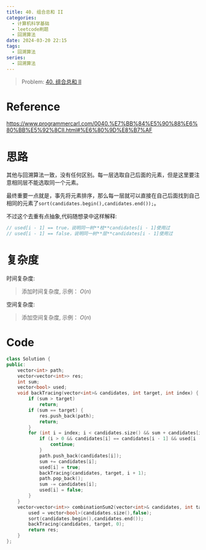 ```yaml
---
title: 40. 组合总和 II
categories:
  - 计算机科学基础
  - leetcode刷题
  - 回溯算法
date: 2024-03-20 22:15
tags:
  - 回溯算法
series:
  - 回溯算法
---
```


> Problem: [40. 组合总和 II](https://leetcode.cn/problems/combination-sum-ii/description/)

# Reference

https://www.programmercarl.com/0040.%E7%BB%84%E5%90%88%E6%80%BB%E5%92%8CII.html#%E6%80%9D%E8%B7%AF


# 思路

其他与回溯算法一致，没有任何区别。每一层选取自己后面的元素，但是这里要注意相同层不能选取同一个元素。

最终重要一点就是，事先将元素排序，那么每一层就可以直接在自己后面找到自己相同的元素了`sort(candidates.begin(),candidates.end());`。

不过这个去重有点抽象,代码随想录中这样解释:

```C++
// used[i - 1] == true，说明同一树**枝**candidates[i - 1]使用过
// used[i - 1] == false，说明同一树**层**candidates[i - 1]使用过
```

# 复杂度

时间复杂度:
> 添加时间复杂度, 示例： $O(n)$

空间复杂度:
> 添加空间复杂度, 示例： $O(n)$



# Code
```C++ []
class Solution {
public:
    vector<int> path;
    vector<vector<int>> res;
    int sum;
    vector<bool> used;
    void backTracing(vector<int>& candidates, int target, int index) {
        if (sum > target)
            return;
        if (sum == target) {
            res.push_back(path);
            return;
        }
        for (int i = index; i < candidates.size() && sum + candidates[i] <= target; i++) {
            if (i > 0 && candidates[i] == candidates[i - 1] && used[i - 1] == false) {
                continue;
            }
            path.push_back(candidates[i]);
            sum += candidates[i];
            used[i] = true;
            backTracing(candidates, target, i + 1);
            path.pop_back();
            sum -= candidates[i];
            used[i] = false;
        }
    }
    vector<vector<int>> combinationSum2(vector<int>& candidates, int target) {
        used = vector<bool>(candidates.size(),false);
        sort(candidates.begin(),candidates.end());
        backTracing(candidates, target, 0);
        return res;
    }
};
```
  
